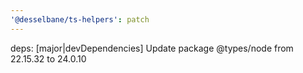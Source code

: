 ```yaml
---
'@desselbane/ts-helpers': patch
---
```


deps: [major|devDependencies] Update package @types/node from 22.15.32 to 24.0.10
